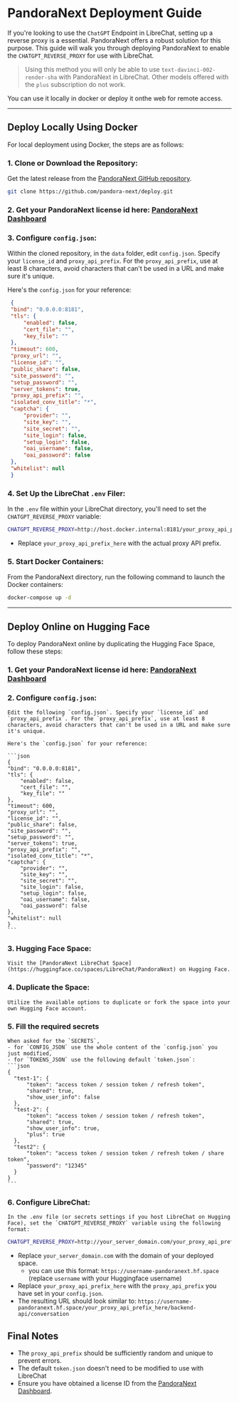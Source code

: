 # PandoraNext Deployment Guide

If you're looking to use the `ChatGPT` Endpoint in LibreChat, setting up a reverse proxy is a essential. PandoraNext offers a robust solution for this purpose. This guide will walk you through deploying PandoraNext to enable the `CHATGPT_REVERSE_PROXY` for use with LibreChat.

> Using this method you will only be able to use `text-davinci-002-render-sha` with PandoraNext in LibreChat. Other models offered with the `plus` subscription do not work.

You can use it locally in docker or deploy it onthe web for remote access.

---

## Deploy Locally Using Docker

For local deployment using Docker, the steps are as follows:

### 1. **Clone or Download the Repository:**
   Get the latest release from the [PandoraNext GitHub repository](https://github.com/pandora-next/deploy).

   ```bash
   git clone https://github.com/pandora-next/deploy.git
   ```

### 2. Get your PandoraNext license id here: [PandoraNext Dashboard](https://dash.pandoranext.com/)

### 3. **Configure `config.json`:**
   Within the cloned repository, in the `data` folder, edit `config.json`. Specify your `license_id` and `proxy_api_prefix`. For the `proxy_api_prefix`, use at least 8 characters, avoid characters that can't be used in a URL and make sure it's unique.

   Here's the `config.json` for your reference:

   ```json
    {
    "bind": "0.0.0.0:8181",
    "tls": {
        "enabled": false,
        "cert_file": "",
        "key_file": ""
    },
    "timeout": 600,
    "proxy_url": "",
    "license_id": "",
    "public_share": false,
    "site_password": "",
    "setup_password": "",
    "server_tokens": true,
    "proxy_api_prefix": "",
    "isolated_conv_title": "*",
    "captcha": {
        "provider": "",
        "site_key": "",
        "site_secret": "",
        "site_login": false,
        "setup_login": false,
        "oai_username": false,
        "oai_password": false
    },
    "whitelist": null
    }
   ```

### 4. **Set Up the LibreChat `.env` Filer:**
   In the `.env` file within your LibreChat directory, you'll need to set the `CHATGPT_REVERSE_PROXY` variable:

   ```bash
   CHATGPT_REVERSE_PROXY=http://host.docker.internal:8181/your_proxy_api_prefix_here/backend-api/conversation
   ```
   - Replace `your_proxy_api_prefix_here` with the actual proxy API prefix.

### 5. **Start Docker Containers:**
   From the PandoraNext directory, run the following command to launch the Docker containers:

   ```bash
   docker-compose up -d
   ```

---

## Deploy Online on Hugging Face

To deploy PandoraNext online by duplicating the Hugging Face Space, follow these steps:

### 1. Get your PandoraNext license id here: [PandoraNext Dashboard](https://dash.pandoranext.com/)

### 2. **Configure `config.json`:**
    Edit the following `config.json`. Specify your `license_id` and `proxy_api_prefix`. For the `proxy_api_prefix`, use at least 8 characters, avoid characters that can't be used in a URL and make sure it's unique.

    Here's the `config.json` for your reference:

    ```json
    {
    "bind": "0.0.0.0:8181",
    "tls": {
        "enabled": false,
        "cert_file": "",
        "key_file": ""
    },
    "timeout": 600,
    "proxy_url": "",
    "license_id": "",
    "public_share": false,
    "site_password": "",
    "setup_password": "",
    "server_tokens": true,
    "proxy_api_prefix": "",
    "isolated_conv_title": "*",
    "captcha": {
        "provider": "",
        "site_key": "",
        "site_secret": "",
        "site_login": false,
        "setup_login": false,
        "oai_username": false,
        "oai_password": false
    },
    "whitelist": null
    }
    ```

### 3. **Hugging Face Space:**
    Visit the [PandoraNext LibreChat Space](https://huggingface.co/spaces/LibreChat/PandoraNext) on Hugging Face.

### 4. **Duplicate the Space:**
    Utilize the available options to duplicate or fork the space into your own Hugging Face account.

### 5. **Fill the required secrets**
    When asked for the `SECRETS`, 
    - for `CONFIG_JSON` use the whole content of the `config.json` you just modified, 
    - for `TOKENS_JSON` use the following default `token.json`:
    ```json
    {
      "test-1": {
          "token": "access token / session token / refresh token",
          "shared": true,
          "show_user_info": false
      },
      "test-2": {
          "token": "access token / session token / refresh token",
          "shared": true,
          "show_user_info": true,
          "plus": true
      },
      "test2": {
          "token": "access token / session token / refresh token / share token",
          "password": "12345"
      }
    }
    ```

### 6. **Configure LibreChat:**
    In the .env file (or secrets settings if you host LibreChat on Hugging Face), set the `CHATGPT_REVERSE_PROXY` variable using the following format:

   ```bash
   CHATGPT_REVERSE_PROXY=http://your_server_domain.com/your_proxy_api_prefix_here/backend-api/conversation
   ```

  - Replace `your_server_domain.com` with the domain of your deployed space.
      - you can use this format: `https://username-pandoranext.hf.space` (replace `username` with your Huggingface username)
  - Replace `your_proxy_api_prefix_here` with the `proxy_api_prefix` you have set in your `config.json`.
  - The resulting URL should look similar to:
   `https://username-pandoranext.hf.space/your_proxy_api_prefix_here/backend-api/conversation`

## Final Notes

- The `proxy_api_prefix` should be sufficiently random and unique to prevent errors.
- The default `token.json` doesn't need to be modified to use with LibreChat
- Ensure you have obtained a license ID from the [PandoraNext Dashboard](https://dash.pandoranext.com/).
